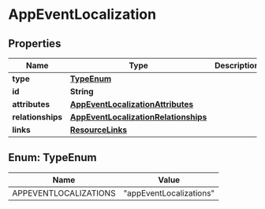

# AppEventLocalization


## Properties

| Name | Type | Description | Notes |
|------------ | ------------- | ------------- | -------------|
|**type** | [**TypeEnum**](#TypeEnum) |  |  |
|**id** | **String** |  |  |
|**attributes** | [**AppEventLocalizationAttributes**](AppEventLocalizationAttributes.md) |  |  [optional] |
|**relationships** | [**AppEventLocalizationRelationships**](AppEventLocalizationRelationships.md) |  |  [optional] |
|**links** | [**ResourceLinks**](ResourceLinks.md) |  |  [optional] |



## Enum: TypeEnum

| Name | Value |
|---- | -----|
| APPEVENTLOCALIZATIONS | &quot;appEventLocalizations&quot; |



